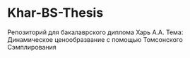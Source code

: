 # Khar-BS-Thesis
Репозиторий для бакалаврского диплома Харь А.А.
Тема: Динамическое ценообразвание с помощью Томсонского Сэмплирования

